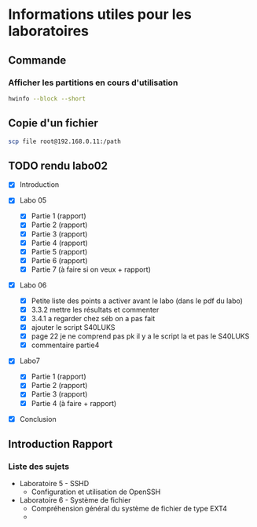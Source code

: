 # Informations utiles pour les laboratoires



## Commande

### Afficher les partitions en cours d'utilisation

```bash
hwinfo --block --short
```

## Copie d'un fichier 

```bash
scp file root@192.168.0.11:/path
```

## TODO rendu labo02

- [x] Introduction
- [x] Labo 05
  - [x] Partie 1 (rapport)
  - [x] Partie 2 (rapport)
  - [x] Partie 3  (rapport)
  - [x] Partie 4 (rapport)
  - [x] Partie 5 (rapport)
  - [x] Partie 6 (rapport)
  - [x] Partie 7 (à faire si on veux + rapport)
- [x] Labo 06
  - [x] Petite liste des points a activer avant le labo (dans le pdf du labo)
  - [x] 3.3.2 mettre les résultats et commenter
  - [x] 3.4.1 a regarder chez séb on a pas fait
  - [x] ajouter le script S40LUKS
  - [x] page 22 je ne comprend pas pk il y a le script la et pas le S40LUKS
  - [x] commentaire partie4
- [x] Labo7
  - [x] Partie 1 (rapport)
  - [x] Partie 2 (rapport)
  - [x] Partie 3 (rapport)
  - [x] Partie 4 (à faire + rapport)
- [x] Conclusion


## Introduction Rapport

### Liste des sujets

- Laboratoire 5 - SSHD
  - Configuration et utilisation de OpenSSH
- Laboratoire 6 - Système de fichier
  - Compréhension général du système de fichier de type EXT4
  - 
